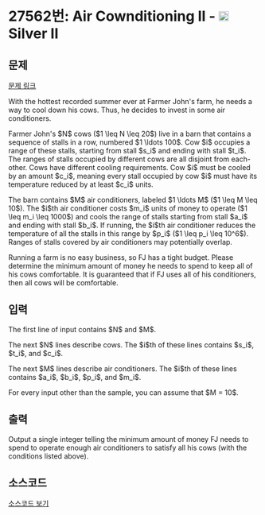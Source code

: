 # 27562번: Air Cownditioning II - <img src="https://static.solved.ac/tier_small/9.svg" style="height:20px" /> Silver II

<!-- performance -->

<!-- 문제 제출 후 깃허브에 푸시를 했을 때 제출한 코드의 성능이 입력될 공간입니다.-->

<!-- end -->

## 문제

[문제 링크](https://boj.kr/27562)

<p>With the hottest recorded summer ever at Farmer John's farm, he needs a way to cool down his cows. Thus, he decides to invest in some air conditioners.</p>

<p>Farmer John's $N$ cows ($1 \leq N \leq 20$) live in a barn that contains a sequence of stalls in a row, numbered $1 \ldots 100$. Cow $i$ occupies a range of these stalls, starting from stall $s_i$ and ending with stall $t_i$. The ranges of stalls occupied by different cows are all disjoint from each-other. Cows have different cooling requirements. Cow $i$ must be cooled by an amount $c_i$, meaning every stall occupied by cow $i$ must have its temperature reduced by at least $c_i$ units.</p>

<p>The barn contains $M$ air conditioners, labeled $1 \ldots M$ ($1 \leq M \leq 10$). The $i$th air conditioner costs $m_i$ units of money to operate ($1 \leq m_i \leq 1000$) and cools the range of stalls starting from stall $a_i$ and ending with stall $b_i$. If running, the $i$th air conditioner reduces the temperature of all the stalls in this range by $p_i$ ($1 \leq p_i \leq 10^6$). Ranges of stalls covered by air conditioners may potentially overlap.</p>

<p>Running a farm is no easy business, so FJ has a tight budget. Please determine the minimum amount of money he needs to spend to keep all of his cows comfortable. It is guaranteed that if FJ uses all of his conditioners, then all cows will be comfortable.</p>

## 입력

<p>The first line of input contains $N$ and $M$.</p>

<p>The next $N$ lines describe cows. The $i$th of these lines contains $s_i$, $t_i$, and $c_i$.</p>

<p>The next $M$ lines describe air conditioners. The $i$th of these lines contains $a_i$, $b_i$, $p_i$, and $m_i$.</p>

<p>For every input other than the sample, you can assume that $M = 10$.</p>

## 출력

<p>Output a single integer telling the minimum amount of money FJ needs to spend to operate enough air conditioners to satisfy all his cows (with the conditions listed above).</p>

## 소스코드

[소스코드 보기](Air%20Cownditioning%20II.cpp)